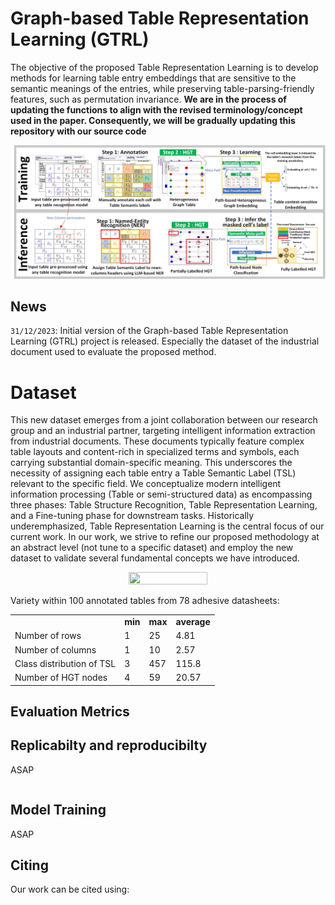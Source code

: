 # Graph-based Table Representation Learning (GTRL)
The objective of the proposed Table Representation Learning is to develop methods for learning table entry embeddings that are sensitive to the semantic meanings of the entries, while  preserving table-parsing-friendly features, such as permutation invariance. **We are in the process of updating the functions to align with the revised terminology/concept used in the paper. Consequently, we will be gradually updating this repository with our source code**



<div style="text-align: center">
    <img src="https://github.com/DIMA-VUB/Graph-based_Table_Representation_Learning/blob/main/adhesive_dataset/design_34.jpg?raw=true">
</div>


## News
`31/12/2023`: Initial version of the Graph-based Table Representation Learning (GTRL) project is released. Especially the dataset of the industrial document used  to evaluate the proposed method.


# Dataset
This new dataset emerges from a joint collaboration between our research group and an industrial partner, targeting intelligent information extraction from industrial documents. These documents typically feature complex table layouts and content-rich in specialized terms and symbols, each carrying substantial domain-specific meaning. This underscores the necessity of assigning each table entry a Table Semantic Label (TSL) relevant to the specific field.  We conceptualize modern intelligent information processing (Table or semi-structured data) as encompassing three phases: Table Structure Recognition, Table Representation Learning, and a Fine-tuning phase for downstream tasks. Historically underemphasized, Table Representation Learning is the central focus of our current work. In our work, we strive to refine our proposed methodology at an abstract level (not tune to a specific dataset) and employ the new dataset to validate several fundamental concepts we have introduced.



<div style="text-align: center">
    <img src="https://github.com/DIMA-VUB/Graph-based_Table_Representation_Learning/blob/main/adhesive_dataset/4a580a1f-3127-473c-9f15-e3f9abc0f465.png?raw=true" width="50%" height="50%">
</div>

Variety within 100 annotated tables from 78 adhesive datasheets:

<table>
    <tr>
        <td></td>
        <td><b>min</b></td>
        <td><b>max</b></td>
        <td><b>average</b></td>
    </tr>
    <tr>
        <td>Number of rows</td>
        <td>1</td>
        <td>25</td>
        <td>4.81</td>
    </tr>
    <tr>
        <td>Number of columns</td>
        <td>1</td>
        <td>10</td>
        <td>2.57</td>
    </tr>
    <tr>
        <td>Class distribution of TSL</td>
        <td>3</td>
        <td>457</td>
        <td>115.8</td>
    </tr>
    <tr>
        <td>Number of HGT nodes</td>
        <td>4</td>
        <td>59</td>
        <td>20.57</td>
    </tr>
</table>

## Evaluation Metrics


## Replicabilty and reproducibilty 
ASAP
```
```

## Model Training
ASAP


## Citing
Our work can be cited using:

